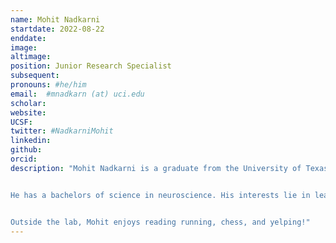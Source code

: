 ```yaml
---
name: Mohit Nadkarni
startdate: 2022-08-22
enddate:
image: 
altimage: 
position: Junior Research Specialist
subsequent:
pronouns: #he/him
email:  #mnadkarn (at) uci.edu
scholar:
website:
UCSF:
twitter: #NadkarniMohit
linkedin: 
github:
orcid:
description: "Mohit Nadkarni is a graduate from the University of Texas, Austin.


He has a bachelors of science in neuroscience. His interests lie in learning more about how decision making is effected by age.


Outside the lab, Mohit enjoys reading running, chess, and yelping!"
---
```

